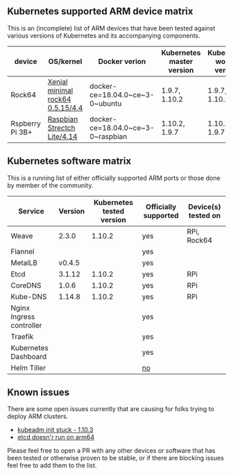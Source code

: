 ## Kubernetes supported ARM device matrix

This is an (incomplete) list of ARM devices that have been tested against various versions of Kubernetes and its accompanying components.

| device | OS/kernel | Docker verion | Kubernetes master version | Kubernetes worker version |
|-|-|-|-|-|
| Rock64 | [Xenial minimal rock64 0.5.15/4.4](https://github.com/ayufan-rock64/linux-build/releases/tag/0.5.15)  | docker-ce=18.04.0~ce~3-0~ubuntu | 1.9.7, 1.10.2 | 1.9.7, 1.10.2 |
| Rspberry Pi 3B+ | [Raspbian Strectch Lite/4.14](https://www.raspberrypi.org/downloads/raspbian/) | docker-ce=18.04.0~ce~3-0~raspbian | 1.10.2, 1.9.7 | 1.10.2, 1.9.7 |

## Kubernetes software matrix

This is a running list of either officially supported ARM ports or those done by member of the community.

| Service | Version | Kubernetes tested version | Officially supported | Device(s) tested on |
|-|-|-|-|-|
| Weave | 2.3.0 | 1.10.2 | yes | RPi, Rock64 |
| Flannel| | | yes |
| MetalLB | v0.4.5 | | yes |
| Etcd | 3.1.12| 1.10.2 | yes | RPi |
| CoreDNS | 1.0.6 | 1.10.2 | yes | RPi |
| Kube-DNS | 1.14.8 | 1.10.2 | yes | RPi |
| Nginx Ingress controller | | | yes |
| Traefik | | | yes |
| Kubernetes Dashboard | | | yes |
| Helm Tiller | | | [no](https://github.com/jessestuart/tiller-multiarch) |

## Known issues

There are some open issues currently that are causing for folks trying to deploy ARM clusters.

* [kubeadm init stuck - 1.10.3](https://github.com/kubernetes/kubernetes/issues/61277#issuecomment-390484103)
* [etcd doesn'r run on arm64](https://github.com/coreos/etcd/issues/5054)

Please feel free to open a PR with any other devices or software that has been tested or otherwise proven to be stable, or if there are blocking issues feel free to add them to the list.